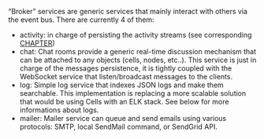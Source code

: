 
“Broker” services are generic services that mainly interact with others via the event bus. There are currently 4 of them:

- activity: in charge of persisting the activity streams (see corresponding [CHAPTER](https://pydio.com/en/docs/developer-guide/activity-streams))
- chat: Chat rooms provide a generic real-time discussion mechanism that can be attached to any objects (cells, nodes, etc..). This service is just in charge of the messages persistence, it is tightly coupled with the WebSocket service that listen/broadcast messages to the clients.
- log: Simple log service that indexes JSON logs and make them searchable. This implementation is replacing a more scalable solution that would be using Cells with an ELK stack. See below for more informations about logs.
- mailer: Mailer service can queue and send emails using various protocols: SMTP, local SendMail command, or SendGrid API.
